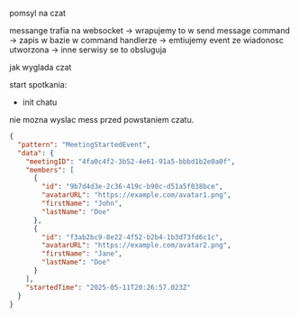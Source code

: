 pomsyl na czat 

messange trafia na websocket -> wrapujemy to w send message command -> zapis w bazie w command handlerze -> emtiujemy event ze wiadonosc utworzona -> inne serwisy se to obsluguja


jak wyglada czat

start spotkania:    
- init chatu

nie mozna wyslac mess przed powstaniem czatu. 




```json
{
  "pattern": "MeetingStartedEvent",
  "data": {
    "meetingID": "4fa0c4f2-3b52-4e61-91a5-bbbd1b2e0a0f",
    "members": [
      {
        "id": "9b7d4d3e-2c36-419c-b90c-d51a5f038bce",
        "avatarURL": "https://example.com/avatar1.png",
        "firstName": "John",
        "lastName": "Doe"
      },
      {
        "id": "f3ab2bc9-8e22-4f52-b2b4-1b3d73fd6c1c",
        "avatarURL": "https://example.com/avatar2.png",
        "firstName": "Jane",
        "lastName": "Doe"
      }
    ],
    "startedTime": "2025-05-11T20:26:57.023Z"
  }
}
```